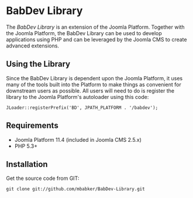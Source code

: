 BabDev Library
===============

The *BabDev Library* is an extension of the Joomla Platform.  Together with the Joomla Platform, the BabDev Library can be used to develop applications
using PHP and can be leveraged by the Joomla CMS to create advanced extensions.


Using the Library
------------
Since the BabDev Library is dependent upon the Joomla Platform, it uses many of the tools built into the Platform to make things as
convenient for downstream users as possible.  All users will need to do is register the library to the Joomla Platform's autoloader
using this code:

    JLoader::registerPrefix('BD', JPATH_PLATFORM . '/babdev');


Requirements
------------

* Joomla Platform 11.4 (included in Joomla CMS 2.5.x)
* PHP 5.3+


Installation
------------

Get the source code from GIT:

    git clone git://github.com/mbabker/BabDev-Library.git

